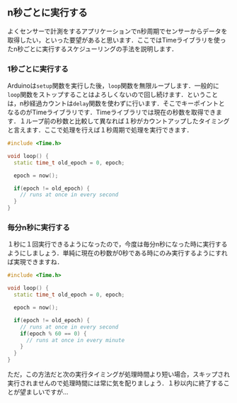 ## n秒ごとに実行する

よくセンサーで計測をするアプリケーションでn秒周期でセンサーからデータを取得したい，といった要望があると思います．ここではTimeライブラリを使ったn秒ごとに実行するスケジューリングの手法を説明します．

### 1秒ごとに実行する

Arduinoは`setup`関数を実行した後，`loop`関数を無限ループします．一般的に`loop`関数をストップすることはよろしくないので回し続けます．ということは，n秒経過カウントは`delay`関数を使わずに行います．そこでキーポイントとなるのがTimeライブラリです．Timeライブラリでは現在の秒数を取得できます．１ループ前の秒数と比較して異なれば１秒がカウントアップしたタイミングと言えます．ここで処理を行えば１秒周期で処理を実行できます．

```C++
#include <Time.h>

void loop() {
  static time_t old_epoch = 0, epoch;

  epoch = now();

  if(epoch != old_epoch) {
    // runs at once in every second
  }
}
```

### 毎分n秒に実行する

１秒に１回実行できるようになったので，今度は毎分n秒になった時に実行するようにしましょう．単純に現在の秒数が0秒である時にのみ実行するようにすれば実現できますね．
```C++
#include <Time.h>

void loop() {
  static time_t old_epoch = 0, epoch;

  epoch = now();

  if(epoch != old_epoch) {
    // runs at once in every second
    if(epoch % 60 == 0) {
      // runs at once in every minute
    }
  }
}
```
ただ，この方法だと次の実行タイミングが処理時間より短い場合，スキップされ実行されませんので処理時間には常に気を配りましょう．１秒以内に終了することが望ましいですが…
